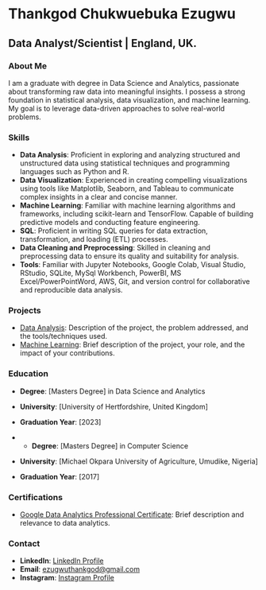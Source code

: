 # Thankgod Chukwuebuka Ezugwu

## Data Analyst/Scientist | England, UK.

### About Me

I am a graduate with degree in Data Science and Analytics, passionate about transforming raw data into meaningful insights. I possess a strong foundation in statistical analysis, data visualization, and machine learning. My goal is to leverage data-driven approaches to solve real-world problems.

### Skills

- **Data Analysis**: Proficient in exploring and analyzing structured and unstructured data using statistical techniques and programming languages such as Python and R.
- **Data Visualization**: Experienced in creating compelling visualizations using tools like Matplotlib, Seaborn, and Tableau to communicate complex insights in a clear and concise manner.
- **Machine Learning**: Familiar with machine learning algorithms and frameworks, including scikit-learn and TensorFlow. Capable of building predictive models and conducting feature engineering.
- **SQL**: Proficient in writing SQL queries for data extraction, transformation, and loading (ETL) processes.
- **Data Cleaning and Preprocessing**: Skilled in cleaning and preprocessing data to ensure its quality and suitability for analysis.
- **Tools**: Familiar with Jupyter Notebooks, Google Colab, Visual Studio, RStudio, SQLite, MySql Workbench, PowerBI, MS Excel/PowerPointWord, AWS, Git, and version control for collaborative and reproducible data analysis.

### Projects

- [Data Analysis](link_to_project_1): Description of the project, the problem addressed, and the tools/techniques used.
- [Machine Learning](link_to_project_2): Brief description of the project, your role, and the impact of your contributions.

### Education

- **Degree**: [Masters Degree] in Data Science and Analytics
- **University**: [University of Hertfordshire, United Kingdom]
- **Graduation Year**: [2023]

- - **Degree**: [Masters Degree] in Computer Science
- **University**: [Michael Okpara University of Agriculture, Umudike, Nigeria]
- **Graduation Year**: [2017]

### Certifications

- [Google Data Analytics Professional Certificate](link_to_certification_1): Brief description and relevance to data analytics.

### Contact

- **LinkedIn**: [LinkedIn Profile](linkedin.com/in/meet-thankgod)
- **Email**: ezugwuthankgod@gmail.com
- **Instagram**: [Instagram Profile](https://www.instagram.com/_kingmayor)
